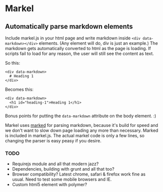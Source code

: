 # Markel

## Automatically parse markdown elements

Include markel.js in your html page and write markdown inside <code>&lt;div data-markdown&gt;&lt;/div&gt;</code> elements. (Any element will do, div is just an example.) The markdown gets automatically converted to html as the page is loading. If scripts fail to load for any reason, the user will still see the content as text.

So this:

    <div data-markdown>
      # Heading 1
    </div>

Becomes this:

    <div data-markdown>
      <h1 id="heading-1">Heading 1</h1>
    </div>

Bonus points for putting the `data-markdown` attribute on the body element. :)

Markel uses [marked](https://github.com/chjj/marked) for parsing markdown, because it's build for speed and we don't want to slow down page loading any more than necessary. Marked is included in markel.js. The actual markel code is only a few lines, so changing the parser is easy peasy if you desire.

### TODO

- Requirejs module and all that modern jazz?
- Dependencies, building with grunt and all that too?
- Browser compatibility? Latest chrome, safari & firefox work fine as usual. Need to test some mobile browsers and IE.
- Custom html5 element with polymer?
